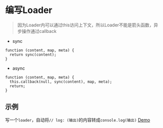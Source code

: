 # 编写Loader
> 因为Loader内可以通过this访问上下文，所以Loader不能是箭头函数，异步操作通过callback
- sync
```
function (content, map, meta) {
  return sync(content);
}
```
- async
```
function (content, map, meta) {
  this.callback(null, sync(content), map, meta);
  return;
}
```

## 示例
写一个`loader`，自动将`// log: (输出)`的内容转成`console.log(输出)`
[Demo](./demo.png)